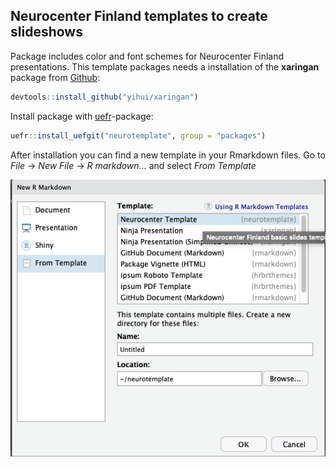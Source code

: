 ## Neurocenter Finland templates to create slideshows

Package includes color and font schemes for Neurocenter Finland presentations. This template packages needs a installation of the **xaringan** package from [Github](https://github.com/yihui/xaringan):

```r
devtools::install_github("yihui/xaringan")
```
Install package with [uefr](https://gitlab.uef.fi/packages/uefr)-package:

```r
uefr::install_uefgit("neurotemplate", group = "packages")
```
After installation you can find a new template in your Rmarkdown files. Go to *File* -> *New File* -> *R markdown...* and select *From Template*

![](img/rmarkdown_template.png)
